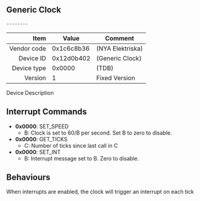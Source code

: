 Generic Clock
----

```
--------
```

|     Item       |   Value    |   Comment
| -------------: | ---------- | ----------------
|    Vendor code | 0x1c6c8b36 | (NYA Elektriska)
|      Device ID | 0x12d0b402 | (Generic Clock) 
|    Device type | 0x0000     | (TDB)
|        Version | 1          | Fixed Version

Device Description

Interrupt Commands
----

 - **0x0000**: SET_SPEED
 	- B: Clock is set to 60/B per second. Set B to zero to disable.
 - **0x0000**: GET_TICKS
 	- C: Number of ticks since last call in C
 - **0x0000**: SET_INT
 	- B: Interrupt message set to B. Zero to disable.


Behaviours
----
When interrupts are enabled, the clock will trigger an interrupt on each tick 